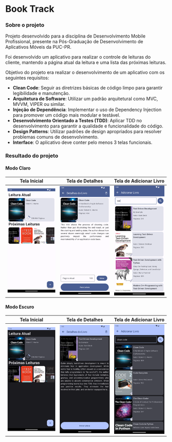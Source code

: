 # Book Track

### Sobre o projeto

Projeto desenvolvido para a disciplina de Desenvolvimento Mobile Profissional, presente na Pós-Graduação de Desenvolvimento de Aplicativos Móveis da PUC-PR.

Foi desenvolvido um aplicativo para realizar o controle de leituras do cliente, mantendo a página atual da leitura e uma lista das próximas leituras.

Objetivo do projeto era realizar o desenvolvimento de um aplicativo com os seguintes requisitos:

- **Clean Code**: Seguir as diretrizes básicas de código limpo para garantir legibilidade e manutenção.
- **Arquitetura de Software**: Utilizar um padrão arquitetural como MVC, MVVM, VIPER ou similar.
- **Injeção de Dependência**: Implementar o uso de Dependency Injection para promover um código mais modular e testável.
- **Desenvolvimento Orientado a Testes (TDD)**: Aplicar TDD no desenvolvimento para garantir a qualidade e funcionalidade do código.
- **Design Patterns**: Utilizar padrões de design apropriados para resolver problemas comuns de desenvolvimento.
- **Interface**: O aplicativo deve conter pelo menos 3 telas funcionais.

### Resultado do projeto

#### Modo Claro

| Tela Inicial | Tela de Detalhes | Tela de Adicionar Livro |
|-|-|-|
|<img src="https://github.com/emanuelgalvao/booktrack/blob/main/readme/1.png" width="200">|<img src="https://github.com/emanuelgalvao/booktrack/blob/main/readme/2.png" width="200">|<img src="https://github.com/emanuelgalvao/booktrack/blob/main/readme/3.png" width="200">|

#### Modo Escuro

| Tela Inicial | Tela de Detalhes | Tela de Adicionar Livro |
|-|-|-|
|<img src="https://github.com/emanuelgalvao/booktrack/blob/main/readme/4.png" width="200">|<img src="https://github.com/emanuelgalvao/booktrack/blob/main/readme/5.png" width="200">|<img src="https://github.com/emanuelgalvao/booktrack/blob/main/readme/6.png" width="200">|
